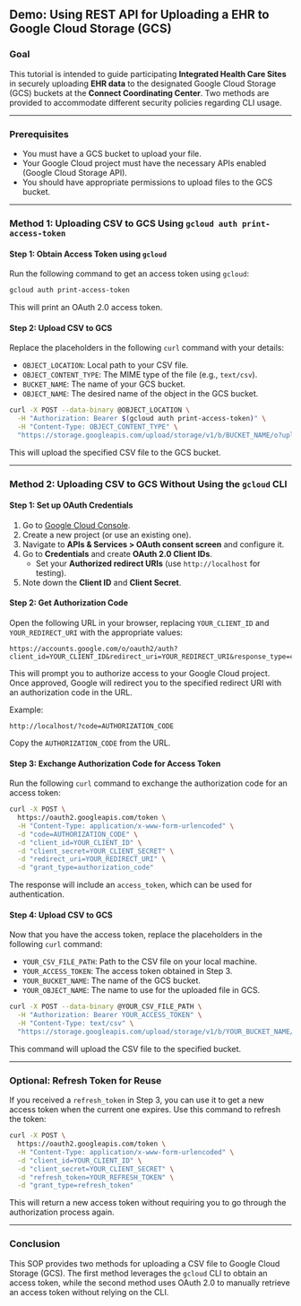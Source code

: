 ## Demo: Using REST API for Uploading a EHR to Google Cloud Storage (GCS)

### Goal

This tutorial is intended to guide participating **Integrated Health Care Sites** in securely uploading **EHR data** to the designated Google Cloud Storage (GCS) buckets at the **Connect Coordinating Center**. Two methods are provided to accommodate different security policies regarding CLI usage. 

---

### Prerequisites

- You must have a GCS bucket to upload your file.
- Your Google Cloud project must have the necessary APIs enabled (Google Cloud Storage API).
- You should have appropriate permissions to upload files to the GCS bucket.

---

### Method 1: Uploading CSV to GCS Using `gcloud auth print-access-token`

#### Step 1: Obtain Access Token using `gcloud`

Run the following command to get an access token using `gcloud`:

```bash
gcloud auth print-access-token
```

This will print an OAuth 2.0 access token.

#### Step 2: Upload CSV to GCS

Replace the placeholders in the following `curl` command with your details:

- `OBJECT_LOCATION`: Local path to your CSV file.
- `OBJECT_CONTENT_TYPE`: The MIME type of the file (e.g., `text/csv`).
- `BUCKET_NAME`: The name of your GCS bucket.
- `OBJECT_NAME`: The desired name of the object in the GCS bucket.

```bash
curl -X POST --data-binary @OBJECT_LOCATION \
  -H "Authorization: Bearer $(gcloud auth print-access-token)" \
  -H "Content-Type: OBJECT_CONTENT_TYPE" \
  "https://storage.googleapis.com/upload/storage/v1/b/BUCKET_NAME/o?uploadType=media&name=OBJECT_NAME"
```

This will upload the specified CSV file to the GCS bucket.

---

### Method 2: Uploading CSV to GCS Without Using the `gcloud` CLI

#### Step 1: Set up OAuth Credentials

1. Go to [Google Cloud Console](https://console.cloud.google.com/).
2. Create a new project (or use an existing one).
3. Navigate to **APIs & Services > OAuth consent screen** and configure it.
4. Go to **Credentials** and create **OAuth 2.0 Client IDs**. 
   - Set your **Authorized redirect URIs** (use `http://localhost` for testing).
5. Note down the **Client ID** and **Client Secret**.

#### Step 2: Get Authorization Code

Open the following URL in your browser, replacing `YOUR_CLIENT_ID` and `YOUR_REDIRECT_URI` with the appropriate values:

```
https://accounts.google.com/o/oauth2/auth?client_id=YOUR_CLIENT_ID&redirect_uri=YOUR_REDIRECT_URI&response_type=code&scope=https://www.googleapis.com/auth/devstorage.read_write
```

This will prompt you to authorize access to your Google Cloud project. Once approved, Google will redirect you to the specified redirect URI with an authorization code in the URL.

Example:
```
http://localhost/?code=AUTHORIZATION_CODE
```

Copy the `AUTHORIZATION_CODE` from the URL.

#### Step 3: Exchange Authorization Code for Access Token

Run the following `curl` command to exchange the authorization code for an access token:

```bash
curl -X POST \
  https://oauth2.googleapis.com/token \
  -H "Content-Type: application/x-www-form-urlencoded" \
  -d "code=AUTHORIZATION_CODE" \
  -d "client_id=YOUR_CLIENT_ID" \
  -d "client_secret=YOUR_CLIENT_SECRET" \
  -d "redirect_uri=YOUR_REDIRECT_URI" \
  -d "grant_type=authorization_code"
```

The response will include an `access_token`, which can be used for authentication.

#### Step 4: Upload CSV to GCS

Now that you have the access token, replace the placeholders in the following `curl` command:

- `YOUR_CSV_FILE_PATH`: Path to the CSV file on your local machine.
- `YOUR_ACCESS_TOKEN`: The access token obtained in Step 3.
- `YOUR_BUCKET_NAME`: The name of the GCS bucket.
- `YOUR_OBJECT_NAME`: The name to use for the uploaded file in GCS.

```bash
curl -X POST --data-binary @YOUR_CSV_FILE_PATH \
  -H "Authorization: Bearer YOUR_ACCESS_TOKEN" \
  -H "Content-Type: text/csv" \
  "https://storage.googleapis.com/upload/storage/v1/b/YOUR_BUCKET_NAME/o?uploadType=media&name=YOUR_OBJECT_NAME"
```

This command will upload the CSV file to the specified bucket.

---

### Optional: Refresh Token for Reuse

If you received a `refresh_token` in Step 3, you can use it to get a new access token when the current one expires. Use this command to refresh the token:

```bash
curl -X POST \
  https://oauth2.googleapis.com/token \
  -H "Content-Type: application/x-www-form-urlencoded" \
  -d "client_id=YOUR_CLIENT_ID" \
  -d "client_secret=YOUR_CLIENT_SECRET" \
  -d "refresh_token=YOUR_REFRESH_TOKEN" \
  -d "grant_type=refresh_token"
```

This will return a new access token without requiring you to go through the authorization process again.

---

### Conclusion

This SOP provides two methods for uploading a CSV file to Google Cloud Storage (GCS). The first method leverages the `gcloud` CLI to obtain an access token, while the second method uses OAuth 2.0 to manually retrieve an access token without relying on the CLI.

